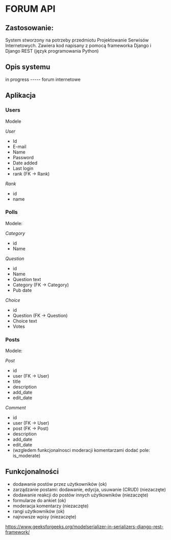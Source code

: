 # FORUM API

## Zastosowanie:
System stworzony na potrzeby przedmiotu Projektowanie Serwisów Internetowych.
Zawiera kod napisany z pomocą frameworka Django i Django REST (język programowania Python)

## Opis systemu

in progress ----- forum internetowe

## Aplikacja

### Users

Modele

_User_
- Id
- E-mail
- Name
- Password
- Date added
- Last login
- rank (FK -> Rank)

_Rank_
- id
- name


### Polls

Modele:

_Category_
- id
- Name

_Question_
- id
- Name
- Question text
- Category (FK -> Category)
- Pub date

_Choice_
- id
- Question (FK -> Question)
- Choice text
- Votes

### Posts

Modele:

_Post_
- id
- user (FK -> User)
- title
- description 
- add_date
- edit_date

_Comment_
- id
- user (FK -> User)
- post (FK -> Post)
- description
- add_date
- edit_date
- (wzgledem funkcjonalnosci moderacji komentarzami dodać pole: is_moderate)


## Funkcjonalności
- dodawanie postów przez użytkowników (ok)
- zarządzanie postami: dodawanie, edycja, usuwanie (CRUD) (niezaczęte)
- dodawanie reakcji do postów innych użytkowników (niezaczęte)
- formularze do ankiet (ok)
- moderacja komentarzy (niezaczęte)
- rangi użytkowników (ok)
- najnowsze wpisy (niezaczęte)

https://www.geeksforgeeks.org/modelserializer-in-serializers-django-rest-framework/